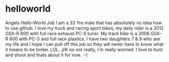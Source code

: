 # helloworld
Angels Hello-World Job
I am a 33 Yro male that has absolutely no idea how to use github.  I love my truck and racing sport bikes; my daily rider is a 2012 GSX-R 600 with full race exhaust PC-5 tuner.  My track bike is a 2006 GSX-R 600 with PC-3 and full race plastics.  I have two daughters 7 & 9 who are my life and I hope I can pull off this job so they will never have to know what it means to be broke.  LOL.  J/K no not really, i'm really worried.  I love to hunt and shoot and thats about it for now. :-)

